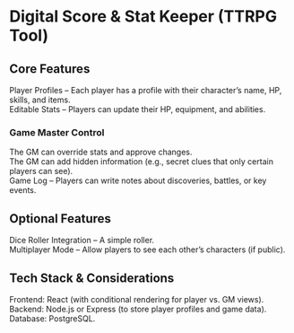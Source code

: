 # Digital Score & Stat Keeper (TTRPG Tool)

## Core Features
Player Profiles – Each player has a profile with their character’s name, HP, skills, and items.  
Editable Stats – Players can update their HP, equipment, and abilities.  

### Game Master Control
The GM can override stats and approve changes.  
The GM can add hidden information (e.g., secret clues that only certain players can see).  
Game Log – Players can write notes about discoveries, battles, or key events.  

## Optional Features
Dice Roller Integration – A simple roller.  
Multiplayer Mode – Allow players to see each other’s characters (if public).  

## Tech Stack & Considerations
Frontend: React (with conditional rendering for player vs. GM views).  
Backend: Node.js or Express (to store player profiles and game data).  
Database: PostgreSQL.  

